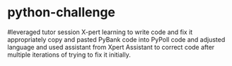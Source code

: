 # python-challenge
#leveraged tutor session X-pert learning to write code and fix it appropriately copy and pasted PyBank code into PyPoll code and adjusted language and used assistant from Xpert Assistant to correct code after multiple iterations of trying to fix it initially.
